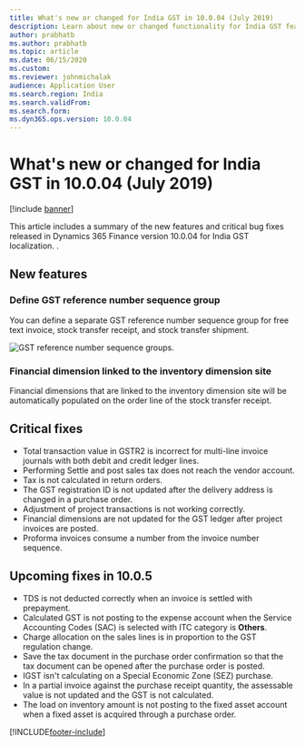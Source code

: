 ```yaml
---
title: What's new or changed for India GST in 10.0.04 (July 2019)
description: Learn about new or changed functionality for India GST features released in Dynamics 365 Finance version 10.0.04, including outlines on new features.
author: prabhatb
ms.author: prabhatb
ms.topic: article
ms.date: 06/15/2020
ms.custom:
ms.reviewer: johnmichalak
audience: Application User 
ms.search.region: India
ms.search.validFrom:
ms.search.form:
ms.dyn365.ops.version: 10.0.04
---
```


# What's new or changed for India GST in 10.0.04 (July 2019)

[!include [banner](../../includes/banner.md)]

This article includes a summary of the new features and critical bug fixes released in Dynamics 365 Finance version 10.0.04 for India GST localization. 
.

## New features
### Define GST reference number sequence group

You can define a separate GST reference number sequence group for free text invoice, stock transfer receipt, and stock transfer shipment. 
 
 ![GST reference number sequence groups.](../media/GST-reference-number-sequence-group-1-10-0-04.PNG)
 
### Financial dimension linked to the inventory dimension site 
Financial dimensions that are linked to the inventory dimension site will be automatically populated on the order line of the stock transfer receipt. 

## Critical fixes 

- Total transaction value in GSTR2 is incorrect for multi-line invoice journals with both debit and credit ledger lines.
-	Performing Settle and post sales tax does not reach the vendor account.
-	Tax is not calculated in return orders.
-	The GST registration ID is not updated after the delivery address is changed in a purchase order.
-	Adjustment of project transactions is not working correctly.
-	Financial dimensions are not updated for the GST ledger after project invoices are posted.
-	Proforma invoices consume a number from the invoice number sequence.


## Upcoming fixes in 10.0.5 

- TDS is not deducted correctly when an invoice is settled with prepayment.
-	Calculated GST is not posting to the expense account when the Service Accounting Codes (SAC) is selected with ITC category is **Others**.
-	Charge allocation on the sales lines is in proportion to the GST regulation change.
-	Save the tax document in the purchase order confirmation so that the tax document can be opened after the purchase order is posted.
-	IGST isn't calculating on a Special Economic Zone (SEZ) purchase.
-	In a partial invoice against the purchase receipt quantity, the assessable value is not updated and the GST is not calculated. 
-	The load on inventory amount is not posting to the fixed asset account when a fixed asset is acquired through a purchase order.


[!INCLUDE[footer-include](../../../includes/footer-banner.md)]